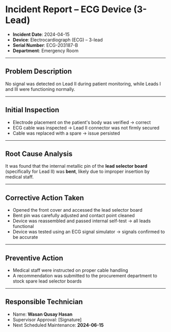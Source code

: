 #  Incident Report – ECG Device (3-Lead)

- **Incident Date**: 2024-04-15  
- **Device**: Electrocardiograph (ECG) – 3-lead  
- **Serial Number**: ECG-203187-B  
- **Department**: Emergency Room

---

##  Problem Description

No signal was detected on Lead II during patient monitoring, while Leads I and III were functioning normally.

---

##  Initial Inspection

-  Electrode placement on the patient's body was verified → correct  
-  ECG cable was inspected → Lead II connector was not firmly secured  
-  Cable was replaced with a spare → issue persisted

---

##  Root Cause Analysis

It was found that the internal metallic pin of the **lead selector board** (specifically for Lead II) was **bent**, likely due to improper insertion by medical staff.

---

##  Corrective Action Taken

- Opened the front cover and accessed the lead selector board  
- Bent pin was carefully adjusted and contact point cleaned  
- Device was reassembled and passed internal self-test → all leads functional  
- Device was tested using an ECG signal simulator → signals confirmed to be accurate

---

##  Preventive Action

- Medical staff were instructed on proper cable handling  
- A recommendation was submitted to the procurement department to stock spare lead selector boards

---

##  Responsible Technician

- Name: **Wasan Qusay Hasan**  
- Supervisor Approval: [Signature]  
- Next Scheduled Maintenance: **2024-06-15**

